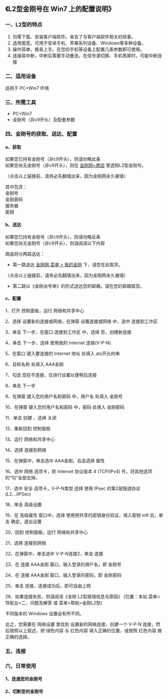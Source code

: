 ## 《L2型金刚号在 Win7 上的配置说明》
### 一、L2型的特点

1. 勿需下载、安装客户端软件。省去了与客户端软件相关的琐事。
2. 适用面宽。可用于安卓手机、苹果系列设备、Windows等多种设备。
3. 操作简单，极易上手。在您的手机等设备上配置几条参数即可使用。
4. 连接易中断，中断后需要手动重连。在信号源切换、手机黑屏时，可能中断连接


### 二、适用设备
适用于 PC+Win7 环境

### 三、所需工具
- PC+Win7
- 金刚号（非c9开头）及配套参数



### 四、金刚号的获取、送达、配置
#### a、获取

如果您已持有金刚号（非c9开头），则请勿略此条<br>
如果您尚无金刚号（非c9开头），则在 [金刚网>商店](https://www.atozitpro.net/zh/shop/) 里选购L2型金刚号。 

（点击以上链接前，请务必先翻墙出来，因为金刚网永久被墙）

其中包含：<br>
金刚号<br>
金刚密码<br>
服务器<br>
密钥<br>



#### b、送达

如果您已持有金刚号（非c9开头），则请勿略此条<br>
如果您尚无金刚号（非c9开头），则请阅读以下内容<br>

商品将分两路送达：
- 第一路送达 [金刚网 菜单 > 我的金刚](https://www.atozitpro.net/zh/my-account/) 下，请您在此取货。

（点击以上链接前，请务必先翻墙出来，因为金刚网永久被墙）

- 第二路以《金刚派号单》的形式送达您的邮箱，请在您的邮箱取货。

#### c、配置

1、打开 控制面板，运行 网络和共享中心

2、选择 设置新的连接或网络，在弹窗 设置连接或网络 中，选中 连接到工作区

3、单击 下一步，在窗口 连接到工作区 中，选择 否，创建新连接

4、单击 下一步，选择 使用我的 Internet 连接(V-P-N)

5、在窗口 键入要连接的 Internet 地址 处填入 atz开头的串 

6、目标名称 处填入 AAA金刚

7、勾选 现在不连接，仅进行设置以便稍后连接

8、单击 下一步

9、在弹窗 键入您的用户名和密码 中，用户名 处填入 金刚号

10、在弹窗 键入您的用户名和密码 中，密码 处填入 金刚密码

11、单击 创建 ，选择 关闭

12、重新回到 控制面板

13、运行 网络和共享中心

14、选择 连接到网络

15、在弹窗中，单击选中 AAA金刚，右击选择 属性

16、选中 网络 选项卡，除 Internet 协议版本 4 (TCP/IPv4) 外，将其他选项的“勾”全部去掉。

17、选中 安全 选项卡，V-P-N类型 选择 使用 IPsec 的第2层隧道协议(L2…/IPSec) 

18、单击 高级设置

19、在 高级属性 窗口中，选择 使用预共享的密钥身份验证，填入密钥 mft 后，单击 确定，退出设置

20、回到 控制面板，运行 网络和共享中心

21、选择 连接到网络

22、在弹窗中，单击选中 V-P-N连接2，单击 连接

23、在 连接 AAA金刚 窗口，输入登录的用户名，即 金刚号

24、在 连接 AAA金刚 窗口，输入登录的密码，即 金刚密码

25、单击 连接，连接成功后，即可自由上网

26、如果连接失败，则请阅读《金刚 L2型报错信息与原因》 (位置：本站 菜单>导航台>二、问题及解答 或 菜单>帮助>金刚L2型)

不同版本的 Windows 设置会有所不同。

总之，您需要在 网络设置 里找到 设置新的网络连接，创建一个 V-P-N 连接，然后按照以上叙述，把 绿色内容 与 红色内容 填入正确的位置，或按照 红色内容 做正确的选择。

### 五、连接



### 六、日常使用

#### 1、连通您的金刚号



#### 2、切断您的金刚号
